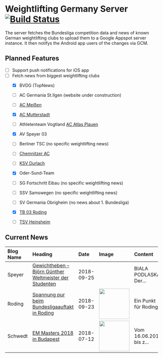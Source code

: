 # Weightlifting Germany Server [![Build Status](https://travis-ci.org/WGierke/weightlifting_germany_server.svg?branch=master)](https://travis-ci.org/WGierke/weightlifting_germany_server)

The server fetches the Bundesliga competition data and news of known German weightlifting clubs to upload them to a Google Appspot server instance.
It then notifys the Android app users of the changes via GCM.

## Planned Features
- [ ] Support push notifications for iOS app  
- [ ] Fetch news from biggest weightlifting clubs
    - [X] BVDG (TopNews)
    - [ ] AC Germania St.Ilgen (website under construction)
    - [ ] [AC Meißen](http://www.ac-meissen.de/index.php?start=1)
    - [X] [AC Mutterstadt](http://www.ac-mutterstadt.de/index.php?start=1)
    - [ ] Athletenteam Vogtland [AC Atlas Plauen](https://acatlas.wordpress.com/)
    - [X] AV Speyer 03
    - [ ] Berliner TSC (no specific weightlifting news)
    - [ ] [Chemnitzer AC](http://chemnitzer-athletenclub.de/aktuelles/news/page/1/)
    - [ ] [KSV Durlach](http://ksvdurlach.de/news?page_n54=1)
    - [X] Oder-Sund-Team
    - [ ] SG Fortschritt Eibau (no specific weightlifting news)
    - [ ] SSV Samswegen (no specific weightlifting news)
    - [ ] SV Germania Obrigheim (no news about 1. Bundesliga)
    - [X] [TB 03 Roding](http://www.tb03-gewichtheben.de/page/1/)
    - [ ] [TSV Heinsheim](http://gewichtheben.tsv-heinsheim.de/index.php?start=1)


## Current News

| Blog Name   | Heading                                                                                                                                               | Date       | Image                                                                                                                 | Content                 |
|:------------|:------------------------------------------------------------------------------------------------------------------------------------------------------|:-----------|:----------------------------------------------------------------------------------------------------------------------|:------------------------|
| Speyer      | [Gewichtheben – Björn Günther Weltmeister  der Studenten](https://www.av03-speyer.de/2018/09/gewichtheben-bjoern-guenther-weltmeister-der-studenten/) | 2018-09-25 |                                                                                                                       | BIALA PODLASKA.  Der... |
| Roding      | [Spannung pur beim Bundesligaauftakt in Roding](https://www.tb03-gewichtheben.de/2018/09/spannung-pur-beim-bundesligaauftakt-in-roding/)              | 2018-09-23 | <img src='https://www.tb03-gewichtheben.de/wp-content/gallery/tb-03-roding-ksv-durlach/P1090162.JPG' width='100px'/>  | Ein Punkt für Roding... |
| Schwedt     | [EM Masters 2018 in Budapest](http://gewichtheben.blauweiss65-schwedt.de/?p=7730)                                                                     | 2018-07-12 | <img src='http://gewichtheben.blauweiss65-schwedt.de/wp-content/uploads/2018/07/IMG_1586-300x200.jpg' width='100px'/> | Vom 16.06.2018 bis z... |